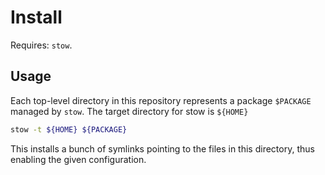 # Install

Requires: ``stow``.

## Usage

Each top-level directory in this repository represents a package ``$PACKAGE``
managed by ``stow``. The target directory for stow is ``${HOME}``

```bash
stow -t ${HOME} ${PACKAGE}
```

This installs a bunch of symlinks pointing to the files in this directory, thus enabling the given configuration.
